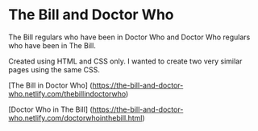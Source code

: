 # The Bill and Doctor Who

The Bill regulars who have been in Doctor Who and Doctor Who regulars who have been in The Bill.

Created using HTML and CSS only. I wanted to create two very similar pages using the same CSS.  

[The Bill in Doctor Who] (https://the-bill-and-doctor-who.netlify.com/thebillindoctorwho)

[Doctor Who in The Bill] (https://the-bill-and-doctor-who.netlify.com/doctorwhointhebill.html)
